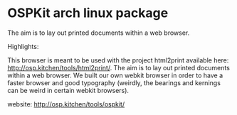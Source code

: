 OSPKit arch linux package
============================
The aim is to lay out printed documents within a web browser.

Highlights:

This browser is meant to be used with the project html2print available here: http://osp.kitchen/tools/html2print/.
The aim is to lay out printed documents within a web browser.
We built our own webkit browser in order to have a faster browser and good typography (weirdly, the bearings and kernings can be weird in certain webkit browsers).

website: <http://osp.kitchen/tools/ospkit/>
